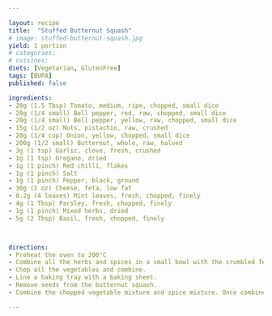 ```yaml
---

layout: recipe
title:  "Stuffed Butternut Squash"
# image: stuffed-butternut-squash.jpg
yield: 1 portion
# categories:
# cuisines:
diets: [Vegetarian, GlutenFree]
tags: [BUPA]
published: false

ingredients:
- 20g (1.5 Tbsp) Tomato, medium, ripe, chopped, small dice
- 20g (1/4 small) Bell pepper, red, raw, chopped, small dice
- 20g (1/4 small) Bell pepper, yellow, raw, chopped, small dice
- 15g (1/2 oz) Nuts, pistachio, raw, crushed
- 20g (1/4 cup) Onion, yellow, chopped, small dice
- 200g (1/2 small) Butternut, whole, raw, halved
- 3g (1 tsp) Garlic, clove, fresh, crushed
- 1g (1 tsp) Oregano, dried
- 1g (1 pinch) Red chilli, flakes
- 1g (1 pinch) Salt
- 1g (1 pinch) Pepper, black, ground
- 30g (1 oz) Cheese, feta, low fat
- 0.2g (4 leaves) Mint leaves, fresh, chopped, finely
- 4g (1 Tbsp) Parsley, fresh, chopped, finely
- 1g (1 pinch) Mixed herbs, dried
- 5g (2 Tbsp) Basil, fresh, chopped, finely



directions:
- Preheat the oven to 200°C
- Combine all the herbs and spices in a small bowl with the crumbled feta.
- Chop all the vegetables and combine.
- Line a baking tray with a baking sheet.
- Remove seeds from the butternut squash.
- Combine the chopped vegetable mixture and spice mixture. Once combined, place in the butternut squash. - - Roast for 35-40 minutes or until soft.

---
```

